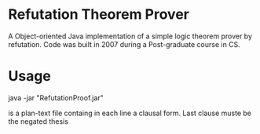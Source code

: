 # Refutation Theorem Prover
A Object-oriented Java implementation of a simple logic theorem prover by refutation.
Code was built in 2007 during a Post-graduate course in CS.

# Usage
java -jar "RefutationProof.jar" <filename>

<filename> is a plan-text file containg in each line a clausal form. Last clause muste be the negated thesis
